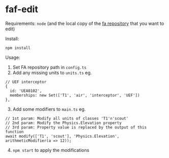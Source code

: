 # faf-edit
Requirements: `node` (and the local copy of the [fa repository](https://github.com/FAForever/fa) that you want to edit)

Install:
```
npm install
```

Usage:
1. Set FA repository path in `config.ts`
2. Add any missing units to `units.ts` eg.
```
// UEF interceptor
{
  id: 'UEA0102',
  memberships: new Set(['T1', 'air', 'interceptor', 'UEF'])
},
```
3. Add some modifiers to `main.ts` eg.
```
// 1st param: Modify all units of classes 'T1'∩'scout'
// 2nd param: Modify the Physics.Elevation property
// 3rd param: Property value is replaced by the output of this function
await modify(['T1', 'scout'], 'Physics.Elevation', arithmeticModifier(a => 12));
```
4. `npm start` to apply the modifications
